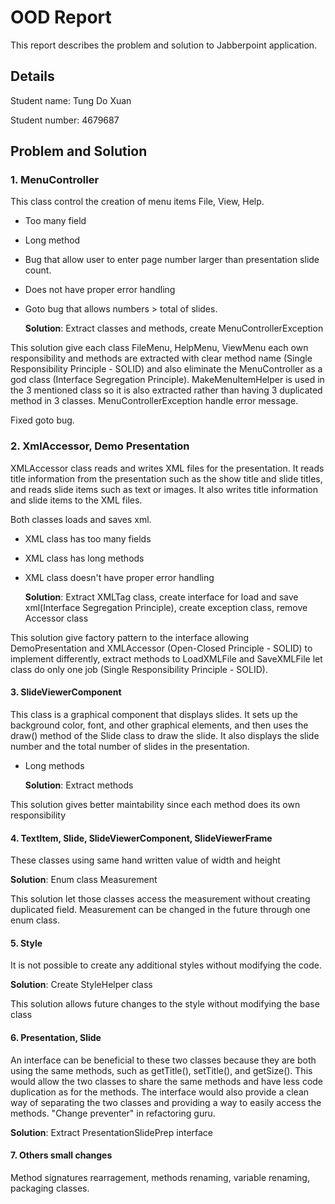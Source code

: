 # OOD Report

This report describes the problem and solution to Jabberpoint application.

## Details

Student name: Tung Do Xuan

Student number: 4679687

## Problem and Solution

### 1. MenuController

This class control the creation of menu items File, View, Help.

- Too many field

- Long method

- Bug that allow user to enter page number larger than presentation slide count.

- Does not have proper error handling

- Goto bug that allows numbers > total of slides.

  **Solution**: Extract classes and methods, create MenuControllerException

This solution give each class FileMenu, HelpMenu, ViewMenu each own responsibility and methods are extracted with clear method name (Single Responsibility Principle - SOLID) and also eliminate the MenuController as a god class (Interface Segregation Principle). MakeMenuItemHelper is used in the 3 mentioned class so it is also extracted rather than having 3 duplicated method in 3 classes. MenuControllerException handle error message.  

Fixed goto bug.

### 2. XmlAccessor, Demo Presentation

XMLAccessor class reads and writes XML files for the presentation. It reads title information from the presentation such as the show title and slide titles, and reads slide items such as text or images. It also writes title information and slide items to the XML files.

Both classes loads and saves xml.

- XML class has too many fields

- XML class has long methods

- XML class doesn't have proper error handling

  **Solution**: Extract XMLTag class, create interface for load and save xml(Interface Segregation Principle), create exception class, remove Accessor class

This solution give factory pattern to the interface allowing DemoPresentation and XMLAccessor (Open-Closed Principle - SOLID) to implement differently, extract methods to LoadXMLFile and SaveXMLFile let class do only one job (Single Responsibility Principle - SOLID).

#### 3. SlideViewerComponent

This class is a graphical component that displays slides. It sets up the background color, font, and other graphical elements, and then uses the draw() method of the Slide class to draw the slide. It also displays the slide number and the total number of slides in the presentation.

- Long methods

  **Solution**: Extract methods

This solution gives better maintability since each method does its own responsibility

#### 4. TextItem, Slide, SlideViewerComponent, SlideViewerFrame

These classes using same hand written value of width and height

**Solution**: Enum class Measurement

This solution let those classes access the measurement without creating duplicated field. Measurement can be changed in the future through one enum class.

#### 5. Style

It is not possible to create any additional styles without modifying the code.

**Solution**: Create StyleHelper class

This solution allows future changes to the style without modifying the base class

#### 6. Presentation, Slide

An interface can be beneficial to these two classes because they are both using the same methods, such as getTitle(), setTitle(), and getSize(). This would allow the two classes to share the same methods and have less code duplication as for the methods. The interface would also provide a clean way of separating the two classes and providing a way to easily access the methods. "Change preventer" in refactoring guru.

**Solution**: Extract PresentationSlidePrep interface

#### 7. Others small changes

Method signatures rearragement, methods renaming, variable renaming, packaging classes.
